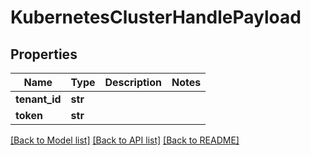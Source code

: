 # KubernetesClusterHandlePayload

## Properties
Name | Type | Description | Notes
------------ | ------------- | ------------- | -------------
**tenant_id** | **str** |  | 
**token** | **str** |  | 

[[Back to Model list]](../README.md#documentation-for-models) [[Back to API list]](../README.md#documentation-for-api-endpoints) [[Back to README]](../README.md)

